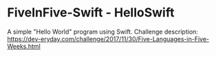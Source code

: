 # FiveInFive-Swift - HelloSwift
A simple "Hello World" program using Swift. Challenge description: https://dev-eryday.com/challenge/2017/11/30/Five-Languages-in-Five-Weeks.html
